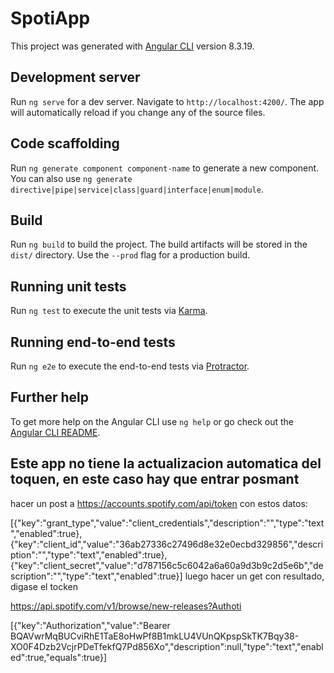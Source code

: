# SpotiApp

This project was generated with [Angular CLI](https://github.com/angular/angular-cli) version 8.3.19.

## Development server

Run `ng serve` for a dev server. Navigate to `http://localhost:4200/`. The app will automatically reload if you change any of the source files.

## Code scaffolding

Run `ng generate component component-name` to generate a new component. You can also use `ng generate directive|pipe|service|class|guard|interface|enum|module`.

## Build

Run `ng build` to build the project. The build artifacts will be stored in the `dist/` directory. Use the `--prod` flag for a production build.

## Running unit tests

Run `ng test` to execute the unit tests via [Karma](https://karma-runner.github.io).

## Running end-to-end tests

Run `ng e2e` to execute the end-to-end tests via [Protractor](http://www.protractortest.org/).

## Further help

To get more help on the Angular CLI use `ng help` or go check out the [Angular CLI README](https://github.com/angular/angular-cli/blob/master/README.md).

## Este app no tiene la actualizacion automatica del toquen, en este caso hay que entrar posmant

hacer un post a https://accounts.spotify.com/api/token
con estos datos:

[{"key":"grant_type","value":"client_credentials","description":"","type":"text","enabled":true},{"key":"client_id","value":"36ab27336c27496d8e32e0ecbd329856","description":"","type":"text","enabled":true},{"key":"client_secret","value":"d787156c5c6042a6a60a9d3b9c2d5e6b","description":"","type":"text","enabled":true}]
luego hacer un get con resultado, digase el tocken

https://api.spotify.com/v1/browse/new-releases?Authoti

[{"key":"Authorization","value":"Bearer BQAVwrMqBUCviRhE1TaE8oHwPf8B1mkLU4VUnQKpspSkTK7Bqy38-XO0F4Dzb2VcjrPDeTfekfQ7Pd856Xo","description":null,"type":"text","enabled":true,"equals":true}]
